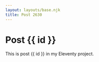```yaml
---
layout: layouts/base.njk
title: Post 2630
---
```


# Post {{ id }}

This is post {{ id }} in my Eleventy project.
